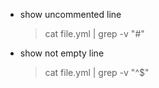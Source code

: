 - show uncommented line
    > cat file.yml | grep -v "#"
  > 
- show not empty line
    > cat file.yml | grep -v "^$"